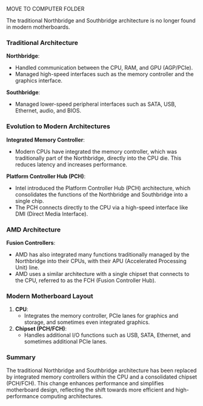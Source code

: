 MOVE TO COMPUTER FOLDER

The traditional Northbridge and Southbridge architecture is no longer found in modern motherboards.

### Traditional Architecture

**Northbridge**:
- Handled communication between the CPU, RAM, and GPU (AGP/PCIe).
- Managed high-speed interfaces such as the memory controller and the graphics interface.

**Southbridge**:
- Managed lower-speed peripheral interfaces such as SATA, USB, Ethernet, audio, and BIOS.

### Evolution to Modern Architectures

**Integrated Memory Controller**:
- Modern CPUs have integrated the memory controller, which was traditionally part of the Northbridge, directly into the CPU die. This reduces latency and increases performance.

**Platform Controller Hub (PCH)**:
- Intel introduced the Platform Controller Hub (PCH) architecture, which consolidates the functions of the Northbridge and Southbridge into a single chip.
- The PCH connects directly to the CPU via a high-speed interface like DMI (Direct Media Interface).

### AMD Architecture

**Fusion Controllers**:
- AMD has also integrated many functions traditionally managed by the Northbridge into their CPUs, with their APU (Accelerated Processing Unit) line.
- AMD uses a similar architecture with a single chipset that connects to the CPU, referred to as the FCH (Fusion Controller Hub).

### Modern Motherboard Layout

1. **CPU**:
   - Integrates the memory controller, PCIe lanes for graphics and storage, and sometimes even integrated graphics.
2. **Chipset (PCH/FCH)**:
   - Handles additional I/O functions such as USB, SATA, Ethernet, and sometimes additional PCIe lanes.

### Summary

The traditional Northbridge and Southbridge architecture has been replaced by integrated memory controllers within the CPU and a consolidated chipset (PCH/FCH). This change enhances performance and simplifies motherboard design, reflecting the shift towards more efficient and high-performance computing architectures.
